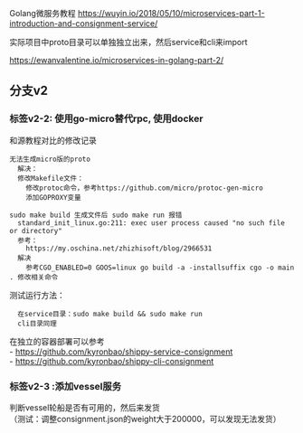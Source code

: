 Golang微服务教程
https://wuyin.io/2018/05/10/microservices-part-1-introduction-and-consignment-service/

实际项目中proto目录可以单独独立出来，然后service和cli来import

https://ewanvalentine.io/microservices-in-golang-part-2/  
## 分支v2  
### 标签v2-2: 使用go-micro替代rpc, 使用docker  
  
  和源教程对比的修改记录  
  
    无法生成micro版的proto  
      解决：  
      修改Makefile文件：  
        修改protoc命令，参考https://github.com/micro/protoc-gen-micro  
        添加GOPROXY变量  
         
    sudo make build 生成文件后 sudo make run 报错  
      standard_init_linux.go:211: exec user process caused "no such file or directory"  
      参考：  
        https://my.oschina.net/zhizhisoft/blog/2966531  
      解决  
        参考CGO_ENABLED=0 GOOS=linux go build -a -installsuffix cgo -o main . 修改相关命令 
         
  测试运行方法： 
   
      在service目录：sudo make build && sudo make run  
      cli目录同理  

  在独立的容器部署可以参考  
    - https://github.com/kyronbao/shippy-service-consignment  
    - https://github.com/kyronbao/shippy-cli-consignment  
    
### 标签v2-3  :添加vessel服务
  判断vessel轮船是否有可用的，然后来发货  
    （测试：调整consignment.json的weight大于200000，可以发现无法发货）  
  



